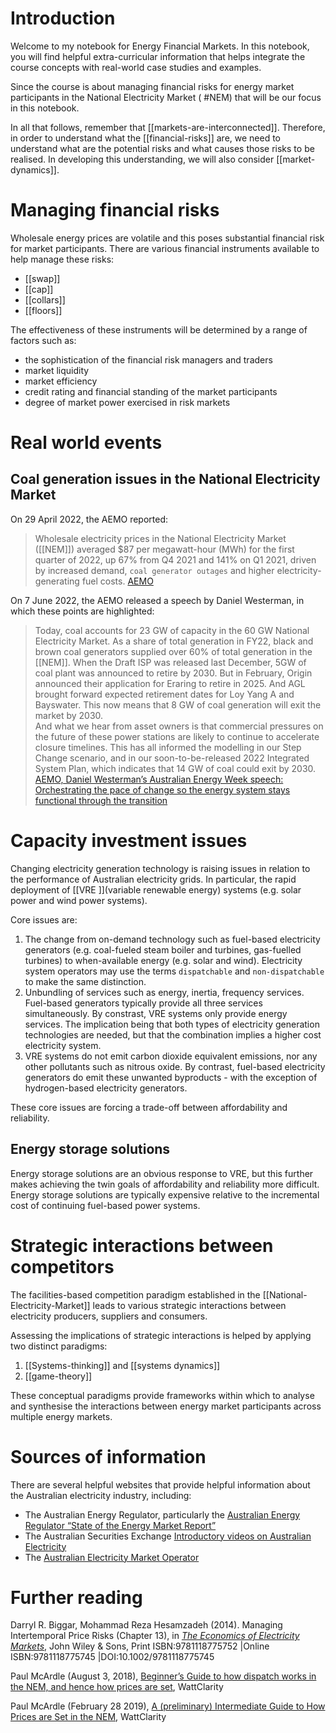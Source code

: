 # Introduction
Welcome to my notebook for Energy Financial Markets. In this notebook, you will find helpful extra-curricular information that helps integrate the course concepts with real-world case studies and examples.

Since the course is about managing financial risks for energy market participants in the National Electricity Market ( #NEM) that will be our focus in this notebook. 

In all that follows, remember that [[markets-are-interconnected]]. Therefore, in order to understand what the [[financial-risks]] are, we need to understand what are the potential risks and what causes those risks to be realised. In developing this understanding, we will also consider [[market-dynamics]]. 

# Managing financial risks
Wholesale energy prices are volatile and this poses substantial financial risk for market participants. There are various financial instruments available to help manage these risks:
- [[swap]]
- [[cap]]
- [[collars]]
- [[floors]]

The effectiveness of these instruments will be determined by a range of factors such as:
- the sophistication of the financial risk managers and traders
- market liquidity
- market efficiency
- credit rating and financial standing of the market participants
- degree of market power exercised in risk markets


# Real world events
## Coal generation issues in the National Electricity Market
On 29 April 2022, the AEMO reported:
>Wholesale electricity prices in the National Electricity Market ([[NEM]]) averaged $87 per megawatt-hour (MWh) for the first quarter of 2022, up 67% from Q4 2021 and 141% on Q1 2021, driven by increased demand, `coal generator outages` and higher electricity-generating fuel costs.
>[AEMO](https://www.aemo.com.au/newsroom/media-release/electricity-prices-driven-by-outages-and-higher-generation-costs-in-volatile-march-quarter)

On 7 June 2022, the AEMO released a speech by Daniel Westerman, in which these points are highlighted:
>Today, coal accounts for 23 GW of capacity in the 60 GW National Electricity Market.  As a share of total generation in FY22, black and brown coal generators supplied over 60% of total generation in the [[NEM]].  When the Draft ISP was released last December, 5GW of coal plant was announced to retire by 2030.  But in February, Origin announced their application for Eraring to retire in 2025. And AGL brought forward expected retirement dates for Loy Yang A and Bayswater. This now means that  8 GW of coal generation will exit the market by 2030.  
  And what we hear from asset owners is that commercial pressures on the future of these power stations are likely to continue to accelerate closure timelines.  This has all informed the modelling in our Step Change scenario, and in our soon-to-be-released 2022 Integrated System Plan, which indicates that 14 GW of coal could exit by 2030.
  >[AEMO, Daniel Westerman’s Australian Energy Week speech: Orchestrating the pace of change so the energy system stays functional through the transition](https://aemo.com.au/newsroom/news-updates/orchestrating-the-pace-of-change)
  
  
# Capacity investment issues
Changing electricity generation technology is raising issues in relation to the performance of Australian electricity grids. In particular, the rapid deployment of [[VRE ]](variable renewable energy) systems (e.g. solar power and wind power systems). 

Core issues are:
1. The change from on-demand technology such as fuel-based electricity generators (e.g. coal-fueled steam boiler and turbines, gas-fuelled turbines) to when-available energy (e.g. solar and wind). Electricity system operators may use the terms `dispatchable` and `non-dispatchable` to make the same distinction.
2. Unbundling of services such as energy, inertia, frequency services. Fuel-based generators typically provide all three services simultaneously. By constrast, VRE systems only provide energy services. The implication being that both types of electricity generation technologies are needed, but that the combination implies a higher cost electricity system.
3. VRE systems do not emit carbon dioxide equivalent emissions, nor any other pollutants such as nitrous oxide. By contrast, fuel-based electricity generators do emit these unwanted byproducts - with the exception of hydrogen-based electricity generators.

These core issues are forcing a trade-off between  affordability and reliability. 

## Energy storage solutions
Energy storage solutions are an obvious response to VRE, but this further makes achieving the twin goals of affordability and reliability more difficult. Energy storage solutions are typically expensive relative to the incremental cost of continuing fuel-based power systems.

# Strategic interactions between competitors
The facilities-based competition paradigm established in the [[National-Electricity-Market]] leads to various strategic interactions between electricity producers, suppliers and consumers. 

Assessing the implications of strategic interactions is helped by applying two distinct paradigms:
1. [[Systems-thinking]] and [[systems dynamics]]
2. [[game-theory]]

These conceptual paradigms provide frameworks within which to analyse and synthesise the interactions between energy market participants across multiple energy markets.

# Sources of information
There are several helpful websites that provide helpful information about the Australian electricity industry, including:
- The Australian Energy Regulator, particularly the [Australian Energy Regulator “State of the Energy Market Report”](https://www.aer.gov.au/publications/state-of-the-energy-market-reports) 
- The Australian Securities Exchange [Introductory videos on Australian Electricity](https://www2.asx.com.au/markets/trade-our-derivatives-market/overview/energy-derivatives)
- The [Australian Electricity Market Operator](https://www.aemo.com.au/)

# Further reading

Darryl R. Biggar, Mohammad Reza Hesamzadeh (2014). Managing Intertemporal Price Risks (Chapter 13), in [*The Economics of Electricity Markets*](https://onlinelibrary.wiley.com/doi/book/10.1002/9781118775745), John Wiley & Sons, Print ISBN:9781118775752 |Online ISBN:9781118775745 |DOI:10.1002/9781118775745

Paul McArdle (August 3, 2018), [Beginner’s Guide to how dispatch works in the NEM, and hence how prices are set](https://wattclarity.com.au/articles/2018/08/beginners-guide-to-how-dispatch-works-in-the-nem-and-hence-how-prices-are-set/), WattClarity

Paul McArdle (February 28 2019), [A (preliminary) Intermediate Guide to How Prices are Set in the NEM](https://wattclarity.com.au/articles/2019/02/a-preliminary-intermediate-guide-to-how-prices-are-set-in-the-nem/), WattClarity


  
  